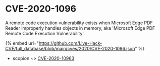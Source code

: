 # CVE-2020-1096

A remote code execution vulnerability exists when Microsoft Edge PDF Reader improperly handles objects in memory, aka 'Microsoft Edge PDF Remote Code Execution Vulnerability'.

{% embed url="https://github.com/Live-Hack-CVE/full_database/blob/main/cves/2020/CVE-2020-1096.json" %}


* scopion ~> [CVE-2020-10963](https://zeste.alice-snow.ru/2020/database/cve-2020-1096/cve-2020-10963-scopion)